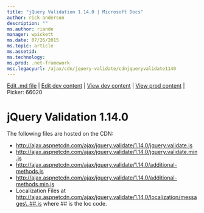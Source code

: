 ```yaml
---
title: "jQuery Validation 1.14.0 | Microsoft Docs"
author: rick-anderson
description: ""
ms.author: riande
manager: wpickett
ms.date: 07/26/2015
ms.topic: article
ms.assetid: 
ms.technology: 
ms.prod: .net-framework
msc.legacyurl: /ajax/cdn/jquery-validate/cdnjqueryvalidate1140
---
```

[Edit .md file](C:\Projects\msc\dev\Msc.Www\Web.ASP\App_Data\github\ajax\cdn\jquery-validate\cdnjqueryvalidate1140.md) | [Edit dev content](http://www.aspdev.net/umbraco#/content/content/edit/66020) | [View dev content](http://docs.aspdev.net/tutorials/ajax/cdn/jquery-validate/cdnjqueryvalidate1140.html) | [View prod content](http://www.asp.net/ajax/cdn/jquery-validate/cdnjqueryvalidate1140) | Picker: 66020

jQuery Validation 1.14.0
====================
The following files are hosted on the CDN:

- http://ajax.aspnetcdn.com/ajax/jquery.validate/1.14.0/jquery.validate.js
- http://ajax.aspnetcdn.com/ajax/jquery.validate/1.14.0/jquery.validate.min.js
- http://ajax.aspnetcdn.com/ajax/jquery.validate/1.14.0/additional-methods.js
- http://ajax.aspnetcdn.com/ajax/jquery.validate/1.14.0/additional-methods.min.js
- Localization Files at http://ajax.aspnetcdn.com/ajax/jquery.validate/1.14.0/localization/messages\_##.js where ## is the loc code.